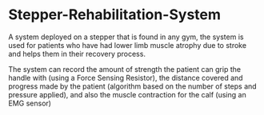# Stepper-Rehabilitation-System

A system deployed on a stepper that is found in any gym, the system is used for patients who have had lower limb muscle atrophy due to stroke and helps them in their recovery process.

The system can record the amount of strength the patient can grip the handle with (using a Force Sensing Resistor), the distance covered and progress made by the patient (algorithm based on the number of steps and pressure applied), and also the muscle contraction for the calf (using an EMG sensor)
